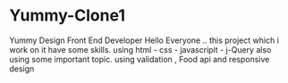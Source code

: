 # Yummy-Clone1
Yummy Design Front End Developer
Hello Everyone ..
this project which i work on it have some skills.
using  html - css - javascripit - j-Query 
also using some important topic.
using validation , Food api and responsive design 
